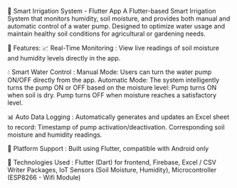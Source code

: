 🌿 Smart Irrigation System - Flutter App
A Flutter-based Smart Irrigation System that monitors humidity, soil moisture, and provides both manual and automatic control of a water pump. Designed to optimize water usage and maintain healthy soil conditions for agricultural or gardening needs.

🔧 Features:
📈 Real-Time Monitoring :
View live readings of soil moisture and humidity levels directly in the app.


💧 Smart Water Control :
Manual Mode: Users can turn the water pump ON/OFF directly from the app.
Automatic Mode: The system intelligently turns the pump ON or OFF based on the moisture level:
Pump turns ON when soil is dry.
Pump turns OFF when moisture reaches a satisfactory level.


📊 Auto Data Logging :
Automatically generates and updates an Excel sheet to record:
Timestamp of pump activation/deactivation.
Corresponding soil moisture and humidity readings.


📱 Platform Support :
Built using Flutter, compatible with Android only


🧠 Technologies Used :
Flutter (Dart) for frontend,
Firebase,
Excel / CSV Writer Packages,
IoT Sensors (Soil Moisture, Humidity),
Microcontroller (ESP8266 - Wifi Module)
